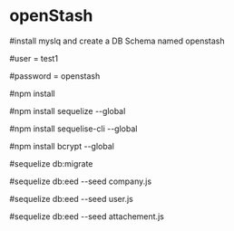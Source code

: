 # openStash

#install myslq and create a DB Schema named openstash

#user = test1

#password = openstash

#npm install

#npm install sequelize --global

#npm install sequelise-cli --global

#npm install bcrypt --global

#sequelize db:migrate

#sequelize db:eed --seed company.js

#sequelize db:eed --seed user.js

#sequelize db:eed --seed attachement.js



